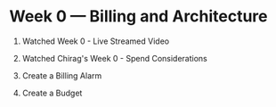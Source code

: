 # Week 0 — Billing and Architecture

1. Watched Week 0 - Live Streamed Video

2. Watched Chirag's Week 0 - Spend Considerations	

10. Create a Billing Alarm

11. Create a Budget	
